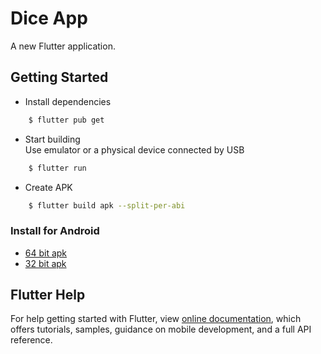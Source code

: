 # Dice App

A new Flutter application.

## Getting Started
* Install dependencies
```sh
    $ flutter pub get
```

* Start building  
Use emulator or a physical device connected by USB
```sh
    $ flutter run
```

* Create APK
```sh
    $ flutter build apk --split-per-abi
```

### Install for Android
- [64 bit apk](https://www.github.com/raj-vora/dice-flutter/blob/master/apks/i-am-rich-arm64.apk?raw=true)
- [32 bit apk](https://www.github.com/raj-vora/dice-flutter/blob/master/apks/i-am-rich-armeabi.apk?raw=true)

## Flutter Help
For help getting started with Flutter, view [online documentation](https://flutter.dev/docs), which offers tutorials, samples, guidance on mobile development, and a full API reference.
